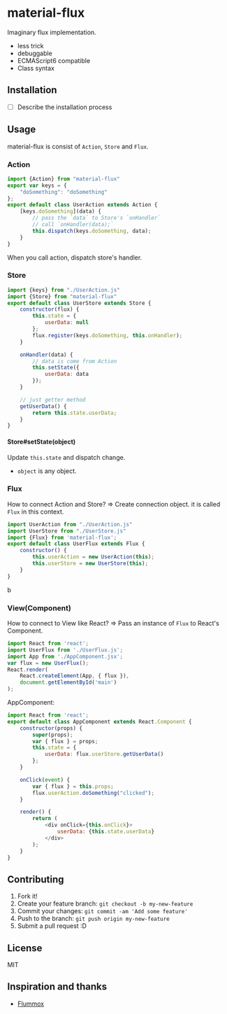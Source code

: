 # material-flux

Imaginary flux implementation.

- less trick
- debuggable
- ECMAScript6 compatible
- Class syntax

## Installation

- [ ] Describe the installation process

## Usage

material-flux is consist of `Action`, `Store` and `Flux`.

### Action

```js
import {Action} from "material-flux"
export var keys = {
    "doSomething": "doSomething"
};
export default class UserAction extends Action {
    [keys.doSomething](data) {
        // pass the `data` to Store's `onHandler`
        // call `onHandler(data);`
        this.dispatch(keys.doSomething, data);
    }
}
```

When you call action, dispatch store's handler.

### Store

```js
import {keys} from "./UserAction.js"
import {Store} from "material-flux"
export default class UserStore extends Store {
    constructor(flux) {
        this.state = {
            userData: null
        };
        flux.register(keys.doSomething, this.onHandler);
    }

    onHandler(data) {
        // data is come from Action
        this.setState({
            userData: data
        });
    }

    // just getter method
    getUserData() {
        return this.state.userData;
    }
}
```

#### Store#setState(object)

Update `this.state` and dispatch change.

- `object` is any object.

### Flux

How to connect Action and Store?
=> Create connection object. it is called `Flux` in this context.

```js
import UserAction from "./UserAction.js"
import UserStore from "./UserStore.js"
import {Flux} from 'material-flux';
export default class UserFlux extends Flux {
    constructor() {
        this.userAction = new UserAction(this);
        this.userStore = new UserStore(this);
    }
}
```
b
### View(Component)

How to connect to View like React?
=> Pass an instance of `Flux` to React's Component.

```js
import React from 'react';
import UserFlux from './UserFlux.js';
import App from './AppComponent.jsx';
var flux = new UserFlux();
React.render(
    React.createElement(App, { flux }),
    document.getElementById('main')
);
```

AppComponent:

```js
import React from 'react';
export default class AppComponent extends React.Component {
    constructor(props) {
        super(props);
        var { flux } = props;
        this.state = {
            userData: flux.userStore.getUserData()
        };
    }

    onClick(event) {
        var { flux } = this.props;
        flux.userAction.doSomething("clicked");
    }

    render() {
        return (
            <div onClick={this.onClick}>
                userData: {this.state.userData}
            </div>
        );
    }
}
```

## Contributing

1. Fork it!
2. Create your feature branch: `git checkout -b my-new-feature`
3. Commit your changes: `git commit -am 'Add some feature'`
4. Push to the branch: `git push origin my-new-feature`
5. Submit a pull request :D

## License

MIT

## Inspiration and thanks

- [Flummox](https://github.com/acdlite/flummox/tree/63e1f13f26724aa1f97da449ea61a3abcbf45360 "Flummox")
